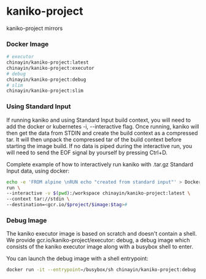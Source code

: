 # kaniko-project

kaniko-project mirrors

### Docker Image

```bash
# executor
chinayin/kaniko-project:latest
chinayin/kaniko-project:executor
# debug
chinayin/kaniko-project:debug
# slim
chinayin/kaniko-project:slim
```

### Using Standard Input

If running kaniko and using Standard Input build context, you will need to add the docker or kubernetes -i,
--interactive flag. Once running, kaniko will then get the data from STDIN and create the build context as a compressed
tar. It will then unpack the compressed tar of the build context before starting the image build. If no data is piped
during the interactive run, you will need to send the EOF signal by yourself by pressing Ctrl+D.

Complete example of how to interactively run kaniko with .tar.gz Standard Input data, using docker:

```bash
echo -e 'FROM alpine \nRUN echo "created from standard input"' > Dockerfile | tar -cf - Dockerfile | gzip -9 | docker
run \
--interactive -v $(pwd):/workspace chinayin/kaniko-project:latest \
--context tar://stdin \
--destination=<gcr.io/$project/$image:$tag>#
```

### Debug Image

The kaniko executor image is based on scratch and doesn't contain a shell. We provide gcr.io/kaniko-project/executor:
debug, a debug image which consists of the kaniko executor image along with a busybox shell to enter.

You can launch the debug image with a shell entrypoint:

```bash
docker run -it --entrypoint=/busybox/sh chinayin/kaniko-project:debug
```
